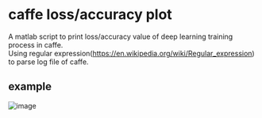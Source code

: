 # caffe loss/accuracy plot
A matlab script to print loss/accuracy value of deep learning training process in caffe. <br>
Using regular expression(https://en.wikipedia.org/wiki/Regular_expression) to parse log file of caffe.  

## example

![image](https://github.com/bobauditore/caffelossplot/blob/master/train_img/Alexnet_train_loss_accuracy.png)
